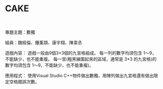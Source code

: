 # CAKE
<br />

專題主題：數獨

組員：魏經倫、鍾薰頡、康宇翔、陳韋丞

遊戲內容：
遊戲一般由9個3×3個的九宮格組成。
每一列的數字均須包含 1～9，不能缺少，也不能重複。
每一宮(粗黑線圍起來的區域，通常是 3*3 的九宮格)的數字均須包含 1～9，不能缺少，也不能重複)。

應用程式： 
使用Visual Studio C++物件做出數獨，用陣列做出九宮格還有做出限定空格錯誤次數。

<br />
